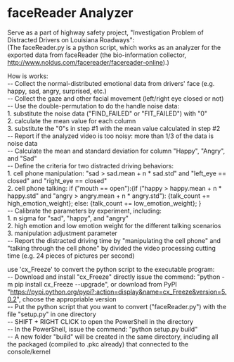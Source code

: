 # faceReader Analyzer
Serve as a part of highway safety project, "Investigation Problem of Distracted Drivers on Louisiana Roadways":  
(The faceReader.py is a python script, which works as an analyzer for the exported data from faceReader (the bio-information collector, http://www.noldus.com/facereader/facereader-online).)  

How is works:  
-- Collect the normal-distributed emotional data from drivers' face (e.g. happy, sad, angry, surprised, etc.)  
-- Collect the gaze and other facial movement (left/right eye closed or not)  
-- Use the double-permutation to do the handle noise data:  
        1. substitute the noise data ("FIND_FAILED" or "FIT_FAILED") with "0"  
        2. calculate the mean value for each column  
        3. substitute the "0"s in step #1 with the mean value calculated in step #2  
-- Report if the analyzed video is too noisy: more than 1/3 of the data is noise data  
-- Calculate the mean and standard deviation for column "Happy", "Angry", and "Sad"  
-- Define the criteria for two distracted driving behaviors:  
        1. cell phone manipulation: "sad > sad.mean + n * sad.std" and "left_eye == closed" and "right_eye == closed"  
        2. cell phone talking: if ("mouth == open"):{if ("happy > happy.mean + n * happy.std" and "angry > angry.mean + n * angry.std"): {talk_count += high_emotion_weight}; else: {talk_count += low_emotion_weight}; }  
-- Calibrate the parameters by experiment, including:  
        1. n sigma for "sad", "happy", and "angry"  
        2. high emotion and low emotion weight for the different talking scenarios                     
        3. manipulation adjustment parameter                                  
-- Report the distracted driving time by "manipulating the cell phone" and "talking through the cell phone" by divided the video processing cutting time (e.g. 24 pieces of pictures per second)                                 
        
use 'cx_Freeze' to convert the python script to the executable program:   
-- Download and install "cx_Freeze" directly issue the commend: "python -m pip install cx_Freeze --upgrade", or download from PyPI "https://pypi.python.org/pypi?:action=display&name=cx_Freeze&version=5.0.2", choose the appropriable version  
-- Put the python script that you want to convert ("faceReader.py") with the file "setup.py" in one directory  
-- SHIFT + RIGHT CLICK to open the PowerShell in the directory  
-- In the PowerShell, issue the commend: "python setup.py build"  
-- A new folder "build" will be created in the same directory, including all the packaged (compiled to .pkc already) that connected to the console/kernel    
